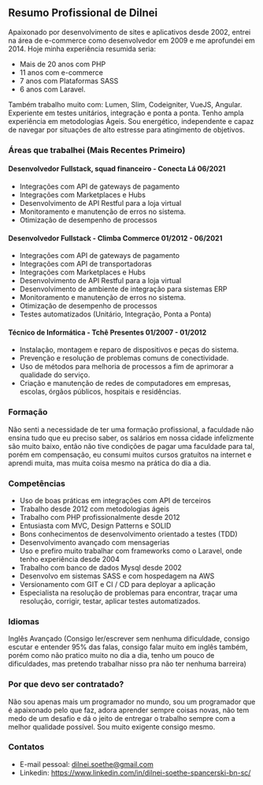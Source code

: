 ## Resumo Profissional de Dilnei
Apaixonado por desenvolvimento de sites e aplicativos desde 2002, entrei na área de e-commerce como desenvolvedor em 2009 e me aprofundei em 2014. 
Hoje minha experiência resumida seria: 
* Mais de 20 anos com PHP
* 11 anos com e-commerce
* 7 anos com Plataformas SASS
* 6 anos com Laravel. 

Também trabalho muito com: Lumen, Slim, Codeigniter, VueJS, Angular.
Experiente em testes unitários, integração e ponta a ponta.
Tenho ampla experiência em metodologias Ágeis.
Sou energético, independente e capaz de navegar por situações de alto estresse para atingimento de objetivos.

### Áreas que trabalhei (Mais Recentes Primeiro)

#### Desenvolvedor Fullstack, squad financeiro - Conecta Lá 06/2021
* Integrações com API de gateways de pagamento
* Integrações com Marketplaces e Hubs
* Desenvolvimento de API Restful para a loja virtual
* Monitoramento e manutenção de erros no sistema.
* Otimização de desempenho de processos

#### Desenvolvedor Fullstack - Climba Commerce 01/2012 - 06/2021
* Integrações com API de gateways de pagamento
* Integrações com API de transportadoras
* Integrações com Marketplaces e Hubs
* Desenvolvimento de API Restful para a loja virtual
* Desenvolvimento de ambiente de integração para sistemas ERP
* Monitoramento e manutenção de erros no sistema.
* Otimização de desempenho de processos
* Testes automatizados (Unitário, Integração, Ponta a Ponta)

#### Técnico de Informática - Tchê Presentes 01/2007 - 01/2012
* Instalação, montagem e reparo de dispositivos e peças do sistema.
* Prevenção e resolução de problemas comuns de conectividade.
* Uso de métodos para melhoria de processos a fim de aprimorar a qualidade do serviço.
* Criação e manutenção de redes de computadores em empresas, escolas, órgãos públicos, hospitais e residências.

### Formação
Não senti a necessidade de ter uma formação profissional, a faculdade não ensina tudo que eu preciso saber, os salários em nossa cidade infelizmente são muito baixo, então não tive condições de pagar uma faculdade para tal, porém em compensação, eu consumi muitos cursos gratuítos na internet e aprendi muita, mas muita coisa mesmo na prática do dia a dia.

### Competências
* Uso de boas práticas em integrações com API de terceiros
* Trabalho desde 2012 com metodologias ágeis
* Trabalho com PHP profissionalmente desde 2012
* Entusiasta com MVC, Design Patterns e SOLID
* Bons conhecimentos de desenvolvimento orientado a testes (TDD)
* Desenvolvimento avançado com mensagerias
* Uso e prefiro muito trabalhar com frameworks como o Laravel, onde tenho experiência desde 2004
* Trabalho com banco de dados Mysql desde 2002
* Desenvolvo em sistemas SASS e com hospedagem na AWS
* Versionamento com GIT e CI / CD para deployar a aplicação
* Especialista na resolução de problemas para encontrar, traçar uma resolução, corrigir, testar, aplicar testes automatizados.

### Idiomas
Inglês Avançado (Consigo ler/escrever sem nenhuma dificuldade, consigo escutar e entender 95% das falas, consigo falar muito em inglês também, porém como não pratico muito no dia a dia, tenho um pouco de dificuldades, mas pretendo trabalhar nisso pra não ter nenhuma barreira)

### Por que devo ser contratado?
Não sou apenas mais um programador no mundo, sou um programador que é apaixonado pelo que faz, adora aprender sempre coisas novas, não tem medo de um desafio e dá o jeito de entregar o trabalho sempre com a melhor qualidade possível. Sou muito exigente consigo mesmo.

### Contatos
* E-mail pessoal: dilnei.soethe@gmail.com
* Linkedin: https://www.linkedin.com/in/dilnei-soethe-spancerski-bn-sc/
